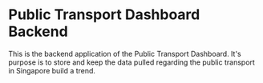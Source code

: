 # Public Transport Dashboard Backend

This is the backend application of the Public Transport Dashboard. It's purpose is to store and keep the data pulled regarding the public transport in Singapore build a trend.